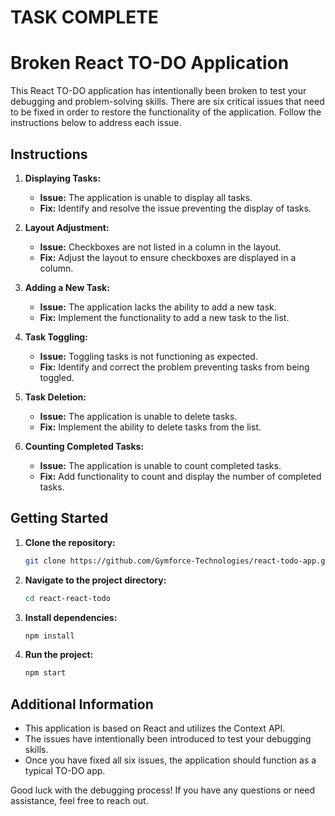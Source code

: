 # TASK COMPLETE

# Broken React TO-DO Application

This React TO-DO application has intentionally been broken to test your debugging and problem-solving skills. There are six critical issues that need to be fixed in order to restore the functionality of the application. Follow the instructions below to address each issue.

## Instructions

1. **Displaying Tasks:**
   - **Issue:** The application is unable to display all tasks.
   - **Fix:** Identify and resolve the issue preventing the display of tasks.

2. **Layout Adjustment:**
   - **Issue:** Checkboxes are not listed in a column in the layout.
   - **Fix:** Adjust the layout to ensure checkboxes are displayed in a column.

3. **Adding a New Task:**
   - **Issue:** The application lacks the ability to add a new task.
   - **Fix:** Implement the functionality to add a new task to the list.

4. **Task Toggling:**
   - **Issue:** Toggling tasks is not functioning as expected.
   - **Fix:** Identify and correct the problem preventing tasks from being toggled.

5. **Task Deletion:**
   - **Issue:** The application is unable to delete tasks.
   - **Fix:** Implement the ability to delete tasks from the list.

6. **Counting Completed Tasks:**
   - **Issue:** The application is unable to count completed tasks.
   - **Fix:** Add functionality to count and display the number of completed tasks.

## Getting Started

1. **Clone the repository:**
   ```bash
   git clone https://github.com/Gymforce-Technologies/react-todo-app.git

2. **Navigate to the project directory:**
    ```bash
    cd react-react-todo
    ```

3. **Install dependencies:**
    ```bash
    npm install
    ```

4. **Run the project:**
    ```bash
    npm start
    ```

## Additional Information

- This application is based on React and utilizes the Context API.
- The issues have intentionally been introduced to test your debugging skills.
- Once you have fixed all six issues, the application should function as a typical TO-DO app.

Good luck with the debugging process! If you have any questions or need assistance, feel free to reach out.
